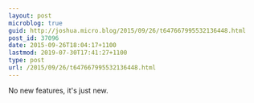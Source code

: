 ```yaml
---
layout: post
microblog: true
guid: http://joshua.micro.blog/2015/09/26/t647667995532136448.html
post_id: 37096
date: 2015-09-26T18:04:17+1100
lastmod: 2019-07-30T17:41:27+1100
type: post
url: /2015/09/26/t647667995532136448.html
---
```

No new features, it's just new.
